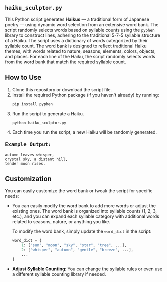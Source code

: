 ## `haiku_sculptor.py`
This Python script generates **Haikus** — a traditional form of Japanese poetry — using dynamic word selection from an extensive word bank. The script randomly selects words based on syllable counts using the `pyphen` library to construct lines, adhering to the traditional 5-7-5 syllable structure of a Haiku. The script uses a dictionary of words categorized by their syllable count. The word bank is designed to reflect traditional Haiku themes, with words related to nature, seasons, elements, colors, objects, and places. For each line of the Haiku, the script randomly selects words from the word bank that match the required syllable count.

## How to Use
1. Clone this repository or download the script file.
2. Install the required Python package (if you haven't already) by running:  
    ```bash
    pip install pyphen
    ```    
3. Run the script to generate a Haiku.     
    ```bash
    python haiku_sculptor.py
    ```    
4. Each time you run the script, a new Haiku will be randomly generated.

### <samp>Example Output:</samp>
```
autumn leaves whisper,
crystal sky, a distant hill,
tender moon rises.
```

## Customization
You can easily customize the word bank or tweak the script for specific needs:
- You can easily modify the word bank to add more words or adjust the existing ones. The word bank is organized into syllable counts (1, 2, 3, etc.), and you can expand each syllable category with additional words related to seasons, nature, or anything you like.
    
    To modify the word bank, simply update the `word_dict` in the script:    
    ```python
    word_dict = {
        1: ["sun", "moon", "sky", "star", "tree", ...],
        2: ["whisper", "autumn", "gentle", "breeze", ...],
        ...
    }
    ```    
- **Adjust Syllable Counting**: You can change the syllable rules or even use a different syllable counting library if needed.
